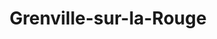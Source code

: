 ---
title: Grenville-sur-la-Rouge
url: /grenville-sur-la-rouge/
latitude: 45.645
longitude: -74.747
---